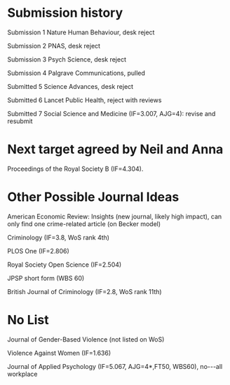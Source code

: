 # Submission history

Submission 1 Nature Human Behaviour, desk reject

Submission 2 PNAS, desk reject

Submission 3 Psych Science, desk reject

Submission 4 Palgrave Communications, pulled

Submitted 5 Science Advances, desk reject

Submitted 6 Lancet Public Health, reject with reviews

Submitted 7 Social Science and Medicine (IF=3.007, AJG=4): revise and resubmit



# Next target agreed by Neil and Anna

Proceedings of the Royal Society B (IF=4.304).

# Other Possible Journal Ideas 

American Economic Review: Insights (new journal, likely high impact), can only find one crime-related article (on Becker model)

Criminology (IF=3.8, WoS rank 4th) 

PLOS One (IF=2.806)

Royal Society Open Science (IF=2.504)

JPSP short form (WBS 60)

British Journal of Criminology (IF=2.8, WoS rank 11th)


# No List

Journal of Gender-Based Violence (not listed on WoS)

Violence Against Women (IF=1.636)

Journal of Applied Psychology (IF=5.067, AJG=4*,FT50, WBS60), no---all workplace


